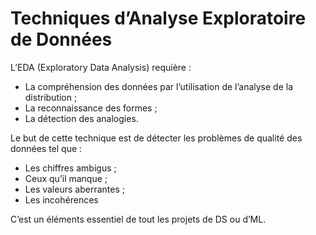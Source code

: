 # **Techniques d’Analyse Exploratoire de Données**

L’EDA (Exploratory Data Analysis) requière : 
* La compréhension des données par l’utilisation de l’analyse de la distribution ;
* La reconnaissance des formes ;
* La détection des analogies.

Le but de cette technique est de détecter les problèmes de qualité des données tel que :
* Les chiffres ambigus ;
* Ceux qu’il manque ;
* Les valeurs aberrantes ;
* Les incohérences

C’est un éléments essentiel de tout les projets de DS ou d’ML.  
